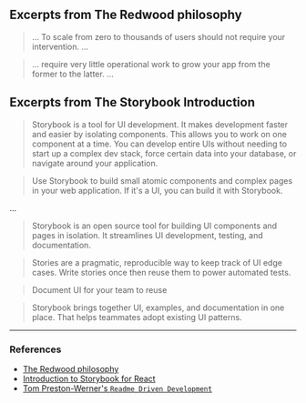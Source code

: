 ## Excerpts from The Redwood philosophy

> ...
> To scale from zero to thousands of users should not require your intervention.
> ...

> ...
> require very little operational work to grow your app from the former to the latter.
> ...

## Excerpts from The Storybook Introduction

> Storybook is a tool for UI development. It makes development faster and easier by isolating components. This allows you to work on one component at a time. You can develop entire UIs without needing to start up a complex dev stack, force certain data into your database, or navigate around your application.

> Use Storybook to build small atomic components and complex pages in your web application. If it's a UI, you can build it with Storybook.

...

> Storybook is an open source tool for building UI components and pages in isolation. It streamlines UI development, testing, and documentation.


> Stories are a pragmatic, reproducible way to keep track of UI edge cases. Write stories once then reuse them to power automated tests.

> Document UI for your team to reuse

> Storybook brings together UI, examples, and documentation in one place. That helps teammates adopt existing UI patterns.


---

### References

- [The Redwood philosophy](https://github.com/redwoodjs/redwood#the-redwood-philosophy)
- [Introduction to Storybook for React
](https://storybook.js.org/docs/react/get-started/introduction)
- [Tom Preston-Werner's `Readme Driven Development`](https://tom.preston-werner.com/2010/08/23/readme-driven-development.html)
